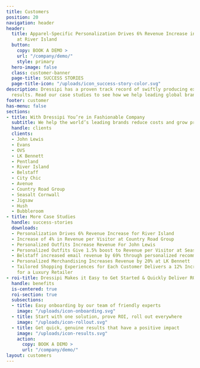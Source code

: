 ```yaml
---
title: Customers
position: 20
navigation: header
header:
  title: Apparel-Specific Personalization Drives 6% Revenue Increase in 12 Months
    at River Island
  button:
    copy: BOOK A DEMO >
    url: "/company/demo/"
    style: primary
  hero-image: false
  class: customer-banner
  page-title: SUCCESS STORIES
  page-title-icon: "/uploads/icon_success-story-color.svg"
description: Dressipi has a proven track record of swiftly producing externally-validated
  results. Read our case studies to see how we help leading global brands.
footer: customer
has-menu: false
sections:
- title: With Dressipi You’re in Fashionable Company
  subtitle: We help the world’s leading brands reduce costs and grow profitably.
  handle: clients
  clients:
  - John Lewis
  - Evans
  - OVS
  - LK Bennett
  - Pentland
  - River Island
  - Belstaff
  - City Chic
  - Avenue
  - Country Road Group
  - Seasalt Cornwall
  - Jigsaw
  - Hush
  - Bubbleroom
- title: More Case Studies
  handle: success-stories
  downloads:
  - Personalization Drives 6% Revenue Increase for River Island
  - Increase of 4% in Revenue per Visitor at Country Road Group
  - Personalized Outfits Increase Revenue For John Lewis
  - Personalized Outfits Give 1.5% boost to Revenue per Visitor at Seasalt Cornwall
  - Belstaff increased email revenue by 69% through personalized recommendations
  - Personalized Merchandising Increases Revenue by 20% at LK Bennett
  - Tailored Shopping Experiences for Each Customer Delivers a 12% Increase in RPV
    for a Luxury Retailer
- roi-title: Dressipi Makes it Easy to Get Started & Quickly Deliver ROI
  handle: benefits
  is-centered: true
  roi-section: true
  subsections:
  - title: Easy onboarding by our team of friendly experts
    image: "/uploads/icon-onboarding.svg"
  - title: Start with one solution, prove ROI, roll out everywhere
    image: "/uploads/icon-rollout.svg"
  - title: Get quick, genuine results that have a positive impact
    image: "/uploads/icon-results.svg"
    action:
      copy: BOOK A DEMO >
      url: "/company/demo/"
layout: customers
---
```


